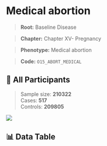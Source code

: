 # Medical abortion

> **Root:** Baseline Disease  

> **Chapter:** Chapter XV- Pregnancy  

> **Phenotype:** Medical abortion  

> **Code:** `O15_ABORT_MEDICAL`

## 🧪 All Participants  
> Sample size: **210322**  
> Cases: **517**  
> Controls: **209805**
<img src="/Sensitive/Figures/ALL/Baseline/O15_ABORT_MEDICAL.png"/>

## 📊 Data Table
<CsvTableMRF src="/Sensitive/Data/ALL/Baseline/LG_O15_ABORT_MEDICAL.csv"/>

